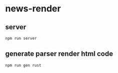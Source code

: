 # news-render

## server

```bash
npm run server
```

## generate parser render html code

```bash
npm run gen rust
```

